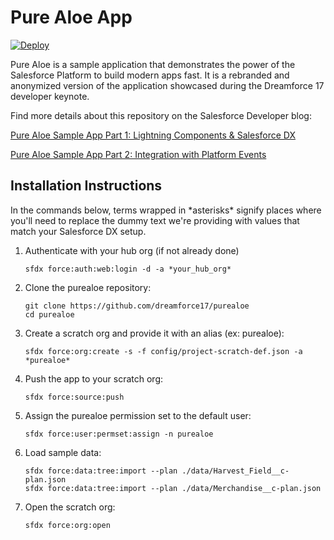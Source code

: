 # Pure Aloe App

[![Deploy](https://deploy-to-sfdx.com/dist/assets/images/DeployToSFDX.svg)](https://deploy-to-sfdx.com)

Pure Aloe is a  sample application that demonstrates the power of the Salesforce Platform to build modern apps fast. It is a rebranded and anonymized version of the application showcased during the Dreamforce 17 developer keynote.

Find more details about this repository on the Salesforce Developer blog:

[Pure Aloe Sample App Part 1: Lightning Components & Salesforce DX](https://developer.salesforce.com/blogs/2017/11/pure-aloe-sample-application-part-1-lightning-components-salesforce-dx.html)

[Pure Aloe Sample App Part 2: Integration with Platform Events](https://developer.salesforce.com/blogs/2017/11/pure-aloe-sample-app-part-2-integration-platform-events.html)

## Installation Instructions

In the commands below, terms wrapped in \*asterisks\* signify places where you'll need to replace the dummy text we're providing with values that match your Salesforce DX setup.

1. Authenticate with your hub org (if not already done)
    ```
    sfdx force:auth:web:login -d -a *your_hub_org*
    ```

1. Clone the purealoe repository:
    ```
    git clone https://github.com/dreamforce17/purealoe
    cd purealoe
    ```

1. Create a scratch org and provide it with an alias (ex: purealoe):
    ```
    sfdx force:org:create -s -f config/project-scratch-def.json -a *purealoe*
    ```

1. Push the app to your scratch org:
    ```
    sfdx force:source:push
    ```

1. Assign the purealoe permission set to the default user:
    ```
    sfdx force:user:permset:assign -n purealoe
    ```

1. Load sample data:
    ```
    sfdx force:data:tree:import --plan ./data/Harvest_Field__c-plan.json
    sfdx force:data:tree:import --plan ./data/Merchandise__c-plan.json
    ```

1. Open the scratch org:
    ```
    sfdx force:org:open
    ```
